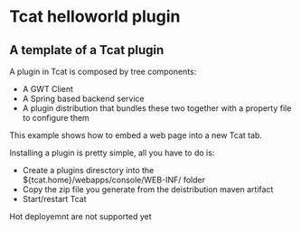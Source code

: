 Tcat helloworld plugin
======================

A template of a Tcat plugin
----------------------

A plugin in Tcat is composed by tree components:

* A GWT Client
* A Spring based backend service
* A plugin distribution that bundles these two together with a property file to configure them

This example shows how to embed a web page into a new Tcat tab.

Installing a plugin is pretty simple, all you have to do is:

* Create a plugins diresctory into the ${tcat.home}/webapps/console/WEB-INF/ folder
* Copy the zip file you generate from the deistribution maven artifact
* Start/restart Tcat

Hot deployemnt are not supported yet
